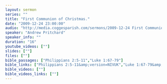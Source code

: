 ```yaml
---
layout: sermon
series: ""
title: "First Communion of Christmas."
date: "2009-12-24 23:00:00"
audio: "http://media.coggesparish.com/sermons/2009-12-24 First Communion of Christmas, Andrew Pritchard.mp3"
speaker: "Andrew Pritchard"
speaker_info: ""
duration: "16"
youtube_videos: [""]
slides: [""]
files: [""]
bible_passages: ["Philippians 2:5-11","Luke 1:67-79"]
bible_links: ["Philippians 2:5-11&amp;version=NIVUK","Luke 1:67-79&amp;version=NIVUK"]
bible_videos: [""]
bible_videos_links: [""]
---
```

